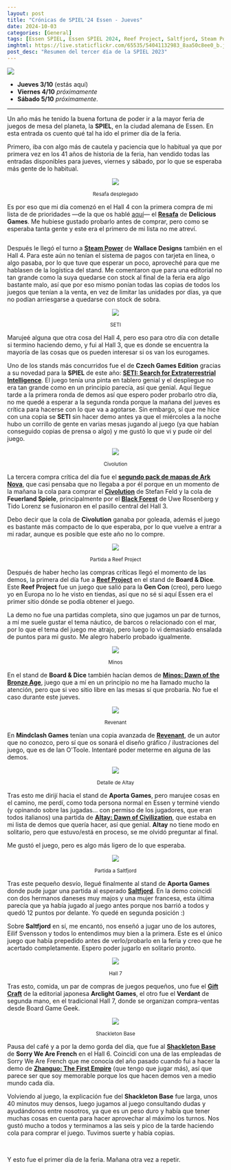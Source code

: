 ```yaml
---
layout: post
title: "Crónicas de SPIEL'24 Essen - Jueves"
date: 2024-10-03
categories: [General]
tags: [Essen SPIEL, Essen SPIEL 2024, Reef Project, Saltfjord, Steam Power, SETI, Resafa, Shackleton Base]
imghtml: https://live.staticflickr.com/65535/54041132983_8aa50c8ee0_b.jpg
post_desc: "Resumen del tercer día de la SPIEL 2023" 
---
```


![](https://live.staticflickr.com/65535/54041132983_8aa50c8ee0_b.jpg)

* **Jueves 3/10** (estás aquí)
* **Viernes 4/10** *próximamente*
* **Sábado 5/10** *próximamente*.

<hr>

Un año más he tenido la buena fortuna de poder ir a la mayor feria de juegos de
mesa del planeta, la **SPIEL**, en la ciudad alemana de Essen. En esta entrada
os cuento qué tal ha ido el primer día de la feria.

Primero, iba con algo más de cautela y paciencia que lo habitual ya que por
primera vez en los 41 años de historia de la feria, han vendido todas las
entradas disponibles para jueves, viernes y sábado, por lo que se esperaba más
gente de lo habitual.

<p align="center"><img src="https://live.staticflickr.com/65535/54040877471_652e0b66fc_b.jpg"></p>
<p align="center"><small>Resafa desplegado</small></p>

Es por eso que mi día comenzó en el Hall 4 con la primera compra de mi lista de
de prioridades  —de la que os hablé
[aquí]({{site.baseurl}}/2024/09/12/bingo-essen-spiel-2024/)— el **[Resafa](https://boardgamegeek.com/boardgame/418858)**
de **Delicious Games**. Me hubiese gustado probarlo antes de comprar, pero como
se esperaba tanta gente y este era el primero de mi lista no me atreví.

<p align="center"><img src=""></p>
<p align="center"><small></small></p>

Después le llegó el turno a **[Steam
Power](https://boardgamegeek.com/boardgame/391752)** de **Wallace Designs**
también en el Hall 4. Para este aún no tenían el sistema de pagos con tarjeta
en línea, o algo pasaba, por lo que tuve que esperar un poco, aproveché para
que me hablasen de la logística del stand. Me comentaron que para una editorial
no tan grande como la suya quedarse con stock al final de la feria era algo
bastante malo, así que por eso mismo ponían todas las copias de todos los
juegos que tenían a la venta, en vez de limitar las unidades por días, ya que
no podían arriesgarse a quedarse con stock de sobra.

<p align="center"><img src="https://live.staticflickr.com/65535/54040876051_ba8cb0db09_b.jpg"></p>
<p align="center"><small>SETI</small></p>

Marujeé alguna que otra cosa del Hall 4, pero eso para otro día con detalle si
termino haciendo demo, y fui al Hall 3, que es donde se encuentra la mayoría de
las cosas que os pueden interesar si os van los eurogames.

Uno de los stands más concurridos fue el de **Czech Games Edition** gracias a
su novedad para la **SPIEL** de este año: **[SETI: Search for Extraterrestrial
Intelligence](https://boardgamegeek.com/boardgame/418059)**. El juego tenía una
pinta en tablero genial y el despliegue no era tan grande como en un principio
parecía, así que genial. Aquí llegue tarde a la primera ronda de demos así que
espero poder probarlo otro día, no me quedé a esperar a la segunda ronda porque
la mañana del jueves es crítica para hacerse con lo que va a agotarse. Sin
embargo, sí que me hice con una copia se **SETI** sin hacer demo antes ya que
el miércoles a la noche hubo un corrillo de gente en varias mesas jugando al
juego (ya que habían conseguido copias de prensa o algo) y me gustó lo que vi y
pude oír del juego.

<p align="center"><img src="https://live.staticflickr.com/65535/54040008362_c71e012edd_b.jpg"></p>
<p align="center"><small>Civolution</small></p>

La tercera compra crítica del día fue el **[segundo pack de mapas de Ark
Nova]()**, que casi pensaba que no llegaba a por él porque en un momento de la
mañana la cola para comprar el
**[Civolution](https://boardgamegeek.com/boardgame/400602/civolution)** de
Stefan Feld y la cola de **Feuerland Spiele**, principalmente por el **[Black
Forest](https://boardgamegeek.com/boardgame/420805/black-forest)** de Uwe
Rosenberg y Tido Lorenz se fusionaron en el pasillo central del Hall 3.

Debo decir que la cola de **Civolution** ganaba por goleada, además el juego es
bastante más compacto de lo que esperaba, por lo que vuelve a entrar a mi
radar, aunque es posible que este año no lo compre.

<p align="center"><img src="https://live.staticflickr.com/65535/54041323985_a3e074ab00_b.jpg"></p>
<p align="center"><small>Partida a Reef Project</small></p>

Después de haber hecho las compras críticas llegó el momento de las demos, la
primera del día fue a **[Reef
Project](https://boardgamegeek.com/boardgame/419199/reef-project)** en el stand
de **Board & Dice**. Este **Reef Project** fue un juego que salió para la **Gen Con**
(creo), pero luego yo en Europa no lo he visto en tiendas, así que no sé si
aquí Essen era el primer sitio dónde se podía obtener el juego.

La demo no fue una partidas completa, sino que jugamos un par de turnos, a mí
me suele gustar el tema náutico, de barcos o relacionado con el mar, por lo que
el tema del juego me atrajo, pero luego lo vi demasiado ensalada de puntos para
mi gusto. Me alegro haberlo probado igualmente.

<p align="center"><img src="https://live.staticflickr.com/65535/54040875691_66d698233e_b.jpg"></p>
<p align="center"><small>Minos</small></p>

En el stand de **Board & Dice** también hacían demos de **[Minos: Dawn of the
Bronze Age](https://boardgamegeek.com/boardgame/423401/minos-dawn-of-the-bronze-age)**, juego
que a mí en un principio no me ha llamado mucho la atención, pero que si veo
sitio libre en las mesas sí que probaría. No fue el caso durante este jueves.

<p align="center"><img src="https://live.staticflickr.com/65535/54041322450_76595f5917_b.jpg"></p>
<p align="center"><small>Revenant</small></p>

En **Mindclash Games** tenían una copia avanzada de
**[Revenant](https://boardgamegeek.com/boardgame/428099/revenant)**, de un
autor que no conozco, pero sí que os sonará el diseño gráfico / ilustraciones
del juego, que es de Ian O'Toole. Intentaré poder meterme en alguna de las
demos. 

<p align="center"><img src="https://live.staticflickr.com/65535/54041320775_463e924ccb_b.jpg"></p>
<p align="center"><small>Detalle de Altay</small></p>

Tras esto me dirijí hacia el stand de **Aporta Games**, pero marujee cosas en
el camino, me perdí, como toda persona normal en Essen y terminé viendo (y
opinando sobre las jugadas... con permiso de los jugadores, que eran todos
italianos) una partida de **[Altay: Dawn of Civilization](https://boardgamegeek.com/boardgame/334537/altay-dawn-of-civilization)**,
que estaba en mi lista de demos que quería hacer, así que 
genial. **Altay** no tiene modo en solitario, pero que estuvo/está en
proceso, se me olvidó preguntar al final.

Me gustó el juego, pero es algo más ligero de lo que esperaba.

<p align="center"><img src="https://live.staticflickr.com/65535/54041195689_b62b11fa60_b.jpg"></p>
<p align="center"><small>Partida a Saltfjord</small></p>

Tras este pequeño desvío, llegué finalmente al stand de **Aporta Games** donde
pude jugar una partida al esperado
**[Saltfjord](https://boardgamegeek.com/boardgame/422674)**. En la demo
coincidí con dos hermanos daneses muy majos y una mujer francesa, esta última
parecía que ya había jugado al juego antes porque nos barrió a todos y quedó 12
puntos por delante. Yo quedé en segunda posición :)

Sobre **Saltfjord** en sí, me encantó, nos enseñó a jugar uno de los autores,
Eilif Svensson y todos lo entendimos muy bien a la primera. Este es el único
juego que había prepedido antes de verlo/probarlo en la feria y creo que he
acertado completamente. Espero poder jugarlo en solitario pronto.

<p align="center"><img src="https://live.staticflickr.com/65535/54041193569_39c715d612_b.jpg"></p>
<p align="center"><small>Hall 7</small></p>

Tras esto, comida, un par de compras de juegos pequeños, uno fue el **[Gift
Craft](https://boardgamegeek.com/boardgame/426362/gift-craft)** de la editorial
japonesa **Arclight Games**, el otro fue el **Verdant** de segunda mano, en el
tradicional Hall 7, donde se organizan compra-ventas desde Board Game Geek.

<p align="center"><img src="https://live.staticflickr.com/65535/54041192959_31f286ae08_b.jpg"></p>
<p align="center"><small>Shackleton Base</small></p>

Pausa del café y a por la demo gorda del día, que fue al **[Shackleton
Base](https://boardgamegeek.com/boardgame/408180/shackleton-base-a-journey-to-the-moon)**
de **Sorry We Are French** en el Hall 6. Coincidí con una de las 
empleadas de Sorry We Are French que me conocía del año pasado cuando fui a
hacer la demo de **[Zhanguo: The First
Empire](https://boardgamegeek.com/boardgame/381819/zhanguo-the-first-empire)**
(que tengo que jugar más),
así que parece ser que soy memorable porque los que hacen demos ven a medio
mundo cada día. 

Volviendo al juego, la explicación fue del **Shackleton Base** fue larga, unos
40 minutos muy densos, luego jugamos al juego consultando dudas y ayudándonos
entre nosotros, ya que es un peso duro y había que tener muchas cosas en cuenta
para hacer aprovechar al máximo los turnos. Nos gustó mucho a todos y
terminamos a las seis y pico de la tarde haciendo cola para comprar el
juego. Tuvimos suerte y había copias.

<br>

Y esto fue el primer día de la feria. Mañana otra vez a repetir.

<br>

